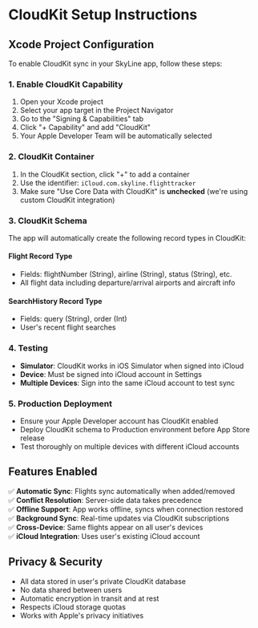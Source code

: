 # CloudKit Setup Instructions

## Xcode Project Configuration

To enable CloudKit sync in your SkyLine app, follow these steps:

### 1. Enable CloudKit Capability
1. Open your Xcode project
2. Select your app target in the Project Navigator
3. Go to the "Signing & Capabilities" tab
4. Click "+ Capability" and add "CloudKit"
5. Your Apple Developer Team will be automatically selected

### 2. CloudKit Container
1. In the CloudKit section, click "+" to add a container
2. Use the identifier: `iCloud.com.skyline.flighttracker`
3. Make sure "Use Core Data with CloudKit" is **unchecked** (we're using custom CloudKit integration)

### 3. CloudKit Schema
The app will automatically create the following record types in CloudKit:

#### Flight Record Type
- Fields: flightNumber (String), airline (String), status (String), etc.
- All flight data including departure/arrival airports and aircraft info

#### SearchHistory Record Type  
- Fields: query (String), order (Int)
- User's recent flight searches

### 4. Testing
- **Simulator**: CloudKit works in iOS Simulator when signed into iCloud
- **Device**: Must be signed into iCloud account in Settings
- **Multiple Devices**: Sign into the same iCloud account to test sync

### 5. Production Deployment
- Ensure your Apple Developer account has CloudKit enabled
- Deploy CloudKit schema to Production environment before App Store release
- Test thoroughly on multiple devices with different iCloud accounts

## Features Enabled

✅ **Automatic Sync**: Flights sync automatically when added/removed  
✅ **Conflict Resolution**: Server-side data takes precedence  
✅ **Offline Support**: App works offline, syncs when connection restored  
✅ **Background Sync**: Real-time updates via CloudKit subscriptions  
✅ **Cross-Device**: Same flights appear on all user's devices  
✅ **iCloud Integration**: Uses user's existing iCloud account  

## Privacy & Security

- All data stored in user's private CloudKit database
- No data shared between users
- Automatic encryption in transit and at rest
- Respects iCloud storage quotas
- Works with Apple's privacy initiatives